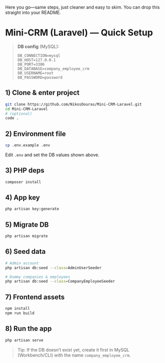 Here you go—same steps, just cleaner and easy to skim. You can drop this straight into your README.

# Mini-CRM (Laravel) — Quick Setup

> **DB config** (MySQL):
>
> ```
> DB_CONNECTION=mysql
> DB_HOST=127.0.0.1
> DB_PORT=3306
> DB_DATABASE=company_employee_crm
> DB_USERNAME=root
> DB_PASSWORD=password
> ```

## 1) Clone & enter project

```bash
git clone https://github.com/NikosDouras/Mini-CRM-Laravel.git
cd Mini-CRM-Laravel
# (optional)
code .
```

## 2) Environment file

```bash
cp .env.example .env
```

Edit `.env` and set the DB values shown above.

## 3) PHP deps

```bash
composer install
```

## 4) App key

```bash
php artisan key:generate
```

## 5) Migrate DB

```bash
php artisan migrate
```

## 6) Seed data

```bash
# Admin account
php artisan db:seed --class=AdminUserSeeder

# Dummy companies & employees
php artisan db:seed --class=CompanyEmployeeSeeder
```

## 7) Frontend assets

```bash
npm install
npm run build
```

## 8) Run the app

```bash
php artisan serve
```

> Tip: If the DB doesn’t exist yet, create it first in MySQL (Workbench/CLI) with the name `company_employee_crm`.
